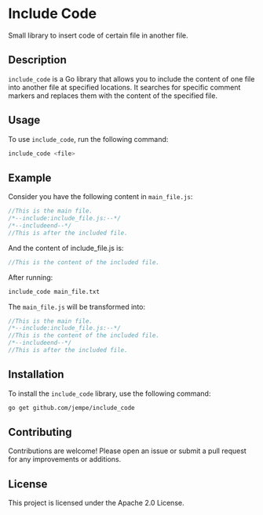 # Include Code
Small library to insert code of certain file in another file.

## Description

`include_code` is a Go library that allows you to include the content of one file into another file at specified locations. It searches for specific comment markers and replaces them with the content of the specified file.

## Usage

To use `include_code`, run the following command:

```sh
include_code <file>
```

## Example

Consider you have the following content in `main_file.js`:

```js
//This is the main file.
/*--include:include_file.js:--*/
/*--includeend--*/
//This is after the included file.
```

And the content of include_file.js is:

```js
//This is the content of the included file.
```

After running:
```sh
include_code main_file.txt
```

The `main_file.js` will be transformed into:

```js
//This is the main file.
/*--include:include_file.js:--*/
//This is the content of the included file.
/*--includeend--*/
//This is after the included file.
```

## Installation

To install the `include_code` library, use the following command:

```sh
go get github.com/jempe/include_code
```

## Contributing

Contributions are welcome! Please open an issue or submit a pull request for any improvements or additions.

## License

This project is licensed under the Apache 2.0 License.
